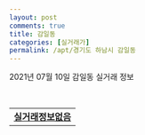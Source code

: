 ```yaml
---
layout: post
comments: true
title: 감일동
categories: [실거래가]
permalink: /apt/경기도 하남시 감일동
---
```


2021년 07월 10일 감일동 실거래 정보

<script type="text/javascript">
  google.charts.load('current', {'packages':['corechart']});
  google.charts.setOnLoadCallback(drawChart);

  function drawChart() {
    var data = google.visualization.arrayToDataTable([['거래일', '매매', '전월세', '전매'], ['20-07', 0, 99, 0], ['20-08', 0, 21, 0], ['20-09', 0, 13, 0], ['20-10', 0, 8, 0], ['20-11', 0, 1, 0], ['20-12', 0, 1, 0], ['21-01', 0, 211, 0], ['21-02', 0, 290, 0], ['21-03', 0, 138, 0], ['21-04', 0, 18, 0], ['21-05', 0, 19, 0], ['21-06', 0, 2, 0]]);

    var options = {
      title: '최근 1년간 유형별 거래량 추이',
      legend: { position: 'bottom' }
    };

    var chart = new google.visualization.LineChart(document.getElementById('columnchart_material'));
    chart.draw(data, (options));년간 
  }
</script>

<div id="columnchart_material" style="width: 95%; margin-left: -35px; display: block"></div>
<br>
<table>
  <tr>
    <td colspan="4" style="font-weight: bold;"><a href="https://search.naver.com/search.naver?query=감일동 실거래정보없음">실거래정보없음</a></td>
  </tr>
    
</table>
    